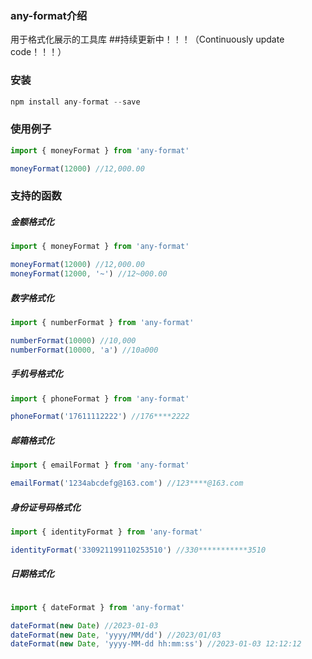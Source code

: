 ### any-format介绍
用于格式化展示的工具库
##持续更新中！！！（Continuously update code！！！）

### 安装

```javascript
npm install any-format --save
```

### 使用例子
```javascript
import { moneyFormat } from 'any-format'

moneyFormat(12000) //12,000.00
```

### 支持的函数

##### 金额格式化
```javascript
import { moneyFormat } from 'any-format'

moneyFormat(12000) //12,000.00
moneyFormat(12000, '~') //12~000.00
```

##### 数字格式化
```javascript
import { numberFormat } from 'any-format'

numberFormat(10000) //10,000
numberFormat(10000, 'a') //10a000
```

##### 手机号格式化
```javascript
import { phoneFormat } from 'any-format'

phoneFormat('17611112222') //176****2222
```

##### 邮箱格式化
```javascript
import { emailFormat } from 'any-format'

emailFormat('1234abcdefg@163.com') //123****@163.com
```

##### 身份证号码格式化
```javascript
import { identityFormat } from 'any-format'

identityFormat('330921199110253510') //330***********3510
```

##### 日期格式化
```javascript

import { dateFormat } from 'any-format'

dateFormat(new Date) //2023-01-03
dateFormat(new Date, 'yyyy/MM/dd') //2023/01/03
dateFormat(new Date, 'yyyy-MM-dd hh:mm:ss') //2023-01-03 12:12:12
```